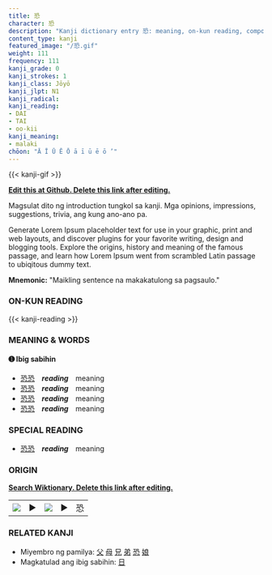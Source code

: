```yaml
---
title: 恐
character: 恐
description: "Kanji dictionary entry 恐: meaning, on-kun reading, compounds, origin, related kanji"
content_type: kanji
featured_image: "/恐.gif"
weight: 111
frequency: 111
kanji_grade: 0
kanji_strokes: 1
kanji_class: Jōyō
kanji_jlpt: N1
kanji_radical: 
kanji_reading: 
- DAI
- TAI
- oo-kii
kanji_meaning:
- malaki
chōon: "Ā Ī Ū Ē Ō ā ī ū ē ō ’"
---
```

[//]: # (Don't edit the line below. Kanji animated GIF code is automatically generated.)
{{< kanji-gif >}}

[//]: # (Edit below this line.)

**[Edit this at Github. Delete this link after editing.](https://github.com/tim0g/tim/tree/main/content/kanji/恐/index.md)**

Magsulat dito ng introduction tungkol sa kanji. Mga opinions, impressions, suggestions, trivia, ang kung ano-ano pa.

Generate Lorem Ipsum placeholder text for use in your graphic, print and web layouts, and discover plugins for your favorite writing, design and blogging tools. Explore the origins, history and meaning of the famous passage, and learn how Lorem Ipsum went from scrambled Latin passage to ubiqitous dummy text.
 
**Mnemonic:** "Maikling sentence na makakatulong sa pagsaulo."

### ON-KUN READING

[//]: # (Don't edit the line below. ON-KUN READING code is automatically generated.)
{{< kanji-reading >}}

### MEANING & WORDS

#### ➊ **Ibig sabihin**
  - [恐](../恐)[恐](../恐)　***reading***　meaning
  - [恐](../恐)[恐](../恐)　***reading***　meaning
  - [恐](../恐)[恐](../恐)　***reading***　meaning
  - [恐](../恐)[恐](../恐)　***reading***　meaning

### SPECIAL READING
  - [恐](../恐)[恐](../恐)　***reading***　meaning

### ORIGIN

**[Search Wiktionary. Delete this link after editing.](https://wiktionary.org/wiki/恐)**
<table class="kanji-table"><tr><td>
<img src="60px-恐-bronze.svg.png">
</td><td>▶</td><td>
<img src="60px-恐-oracle.svg.png">
</td><td>▶</td>
<td class="kanji-origin">恐</td>
</tr></table>

### RELATED KANJI
- Miyembro ng pamilya: [父](../父) [母](../母) [兄](../兄) [弟](../弟) [恐](../恐) [娘](../娘)
- Magkatulad ang ibig sabihin: [日](../日)
